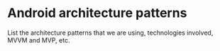 # Android architecture patterns

List the architecture patterns that we are using, technologies involved, MVVM and MVP, etc.
